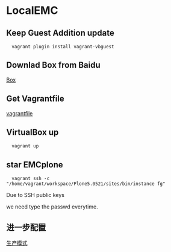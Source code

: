 # LocalEMC

## Keep Guest Addition update
      vagrant plugin install vagrant-vbguest

## Downlad Box from Baidu

[Box](https://pan.baidu.com/s/1slIPxfR)

## Get Vagrantfile

[vagrantfile](https://github.com/yanghaa/LocalEMC/releases/download/v1.1/Vagrantfile)

## VirtualBox up
      vagrant up
## star EMCplone
      vagrant ssh -c "/home/vagrant/workspace/Plone5.0521/sites/bin/instance fg"
Due to SSH public keys

we need type the passwd everytime.

## 进一步配置

[生产模式](https://github.com/yanghaa/LocalEMC/blob/master/生产模式.md)
